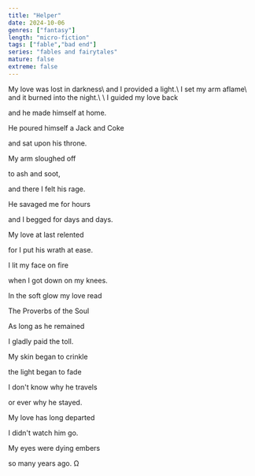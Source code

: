 ```yaml
---
title: "Helper"
date: 2024-10-06
genres: ["fantasy"]
length: "micro-fiction"
tags: ["fable","bad end"]
series: "fables and fairytales"
mature: false
extreme: false
---
```

My love was lost in darkness\\
and I provided a light.\\
I set my arm aflame\\
and it burned into the night.\\
\\
I guided my love back

and he made himself at home.

He poured himself a Jack and Coke

and sat upon his throne.

My arm sloughed off

to ash and soot,

and there I felt his rage.

He savaged me for hours

and I begged for days and days.

My love at last relented

for I put his wrath at ease.

I lit my face on fire

when I got down on my knees.

In the soft glow my love read

The Proverbs of the Soul

As long as he remained

I gladly paid the toll.

My skin began to crinkle

the light began to fade

I don't know why he travels

or ever why he stayed.

My love has long departed

I didn't watch him go.

My eyes were dying embers

so many years ago. Ω